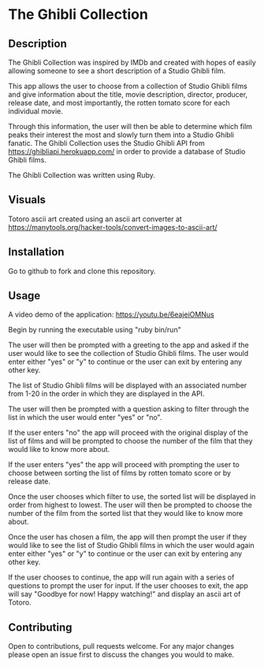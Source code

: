 # The Ghibli Collection

## Description
The Ghibli Collection was inspired by IMDb and created with hopes of easily allowing someone to see a short description of a Studio Ghibli film.

This app allows the user to choose from a collection of Studio Ghibli films and give information about the title, movie description, director, producer, release date, and most importantly, the rotten tomato score for each individual movie.

Through this information, the user will then be able to determine which film peaks their interest the most and slowly turn them into a Studio Ghibli fanatic. The Ghibli Collection uses the Studio Ghibli API from https://ghibliapi.herokuapp.com/ in order to provide a database of Studio Ghibli films.

The Ghibli Collection was written using Ruby.

## Visuals
Totoro ascii art created using an ascii art converter at https://manytools.org/hacker-tools/convert-images-to-ascii-art/

## Installation
Go to github to fork and clone this repository.

## Usage
A video demo of the application: https://youtu.be/6eajeiOMNus

Begin by running the executable using "ruby bin/run"

The user will then be prompted with a greeting to the app and asked if the user would like to see the collection of Studio Ghibli films. The user would enter either "yes" or "y" to continue or the user can exit by entering any other key.

The list of Studio Ghibli films will be displayed with an associated number from 1-20 in the order in which they are displayed in the API.

The user will then be prompted with a question asking to filter through the list in which the user would enter "yes" or "no".

If the user enters "no" the app will proceed with the original display of the list of films and will be prompted to choose the number of the film that they would like to know more about.

If the user enters "yes" the app will proceed with prompting the user to choose between sorting the list of films by rotten tomato score or by release date. 

Once the user chooses which filter to use, the sorted list will be displayed in order from highest to lowest. The user will then be prompted to choose the number of the film from the sorted list that they would like to know more about.

Once the user has chosen a film, the app will then prompt the user if they would like to see the list of Studio Ghibli films in which the user would again enter either "yes" or "y" to continue or the user can exit by entering any other key.

If the user chooses to continue, the app will run again with a series of questions to prompt the user for input. If the user chooses to exit, the app will say "Goodbye for now! Happy watching!" and display an ascii art of Totoro.

## Contributing
Open to contributions, pull requests welcome. For any major changes please open an issue first to discuss the changes you would to make.